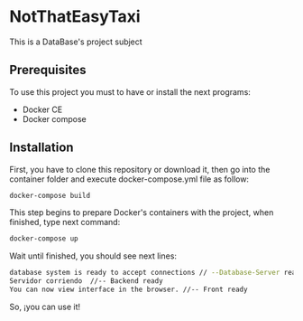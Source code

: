 # NotThatEasyTaxi

This is a DataBase's project subject

## Prerequisites

To use this project you must to have or install the next programs:
- Docker CE
- Docker compose

## Installation

First, you have to clone this repository or download it, then go into the container folder and execute docker-compose.yml file as follow: 

```bash
docker-compose build
```
This step begins to prepare Docker's containers with the project, when finished, type next command:
```bash
docker-compose up
```
Wait until finished, you should see next lines:

```bash
database system is ready to accept connections // --Database-Server ready
Servidor corriendo  //-- Backend ready
You can now view interface in the browser. //-- Front ready

```

So, ¡you can use it!

